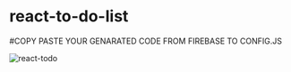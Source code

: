 # react-to-do-list
#COPY PASTE YOUR GENARATED CODE FROM FIREBASE TO CONFIG.JS

![react-todo](https://user-images.githubusercontent.com/21040307/37160627-53d75d3a-22f9-11e8-8f33-b8008ec3de36.png)
